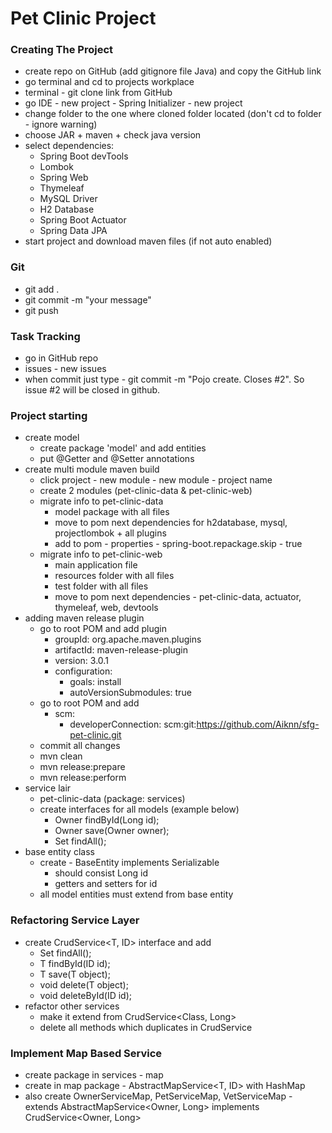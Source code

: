 # Pet Clinic Project

### Creating The Project
* create repo on GitHub (add gitignore file Java) and copy the GitHub link
* go terminal and cd to projects workplace 
* terminal - git clone link from GitHub
* go IDE - new project - Spring Initializer - new project
* change folder to the one where cloned folder located (don't cd to folder - ignore warning)
* choose JAR + maven + check java version
* select dependencies:
    * Spring Boot devTools
    * Lombok
    * Spring Web
    * Thymeleaf
    * MySQL Driver
    * H2 Database
    * Spring Boot Actuator
    * Spring Data JPA
* start project and download maven files (if not auto enabled)

### Git
* git add .
* git commit -m "your message"
* git push

### Task Tracking 
* go in GitHub repo 
* issues - new issues 
* when commit just type - git commit -m "Pojo create. Closes #2". So issue #2 will be closed in github.

### Project starting
* create model
  * create package 'model' and add entities
  * put @Getter and @Setter annotations 
* create multi module maven build
  * click project - new module - new module - project name
  * create 2 modules (pet-clinic-data & pet-clinic-web)
  * migrate info to pet-clinic-data
    * model package with all files  
    * move to pom next dependencies for h2database, mysql, projectlombok + all plugins
    * add to pom - properties - spring-boot.repackage.skip - true
  * migrate info to pet-clinic-web
    * main application file
    * resources folder with all files 
    * test folder with all files 
    * move to pom next dependencies - pet-clinic-data, actuator, thymeleaf, web, devtools
* adding maven release plugin 
  * go to root POM and add plugin
    * groupId: org.apache.maven.plugins
    * artifactId: maven-release-plugin
    * version: 3.0.1
    * configuration:
      * goals: install
      * autoVersionSubmodules: true
  * go to root POM and add
    * scm: 
      * developerConnection: scm:git:https://github.com/Aiknn/sfg-pet-clinic.git
  * commit all changes
  * mvn clean
  * mvn release:prepare
  * mvn release:perform
* service lair 
  * pet-clinic-data (package: services)
  * create interfaces for all models (example below)
    * Owner findById(Long id); 
    * Owner save(Owner owner); 
    * Set<Owner> findAll();
* base entity class
  * create - BaseEntity implements Serializable
    * should consist Long id
    * getters and setters for id
  * all model entities must extend from base entity  

### Refactoring Service Layer
* create CrudService<T, ID> interface and add
  * Set<T> findAll(); 
  * T findById(ID id); 
  * T save(T object); 
  * void delete(T object); 
  * void deleteById(ID id);
* refactor other services
  * make it extend from CrudService<Class, Long>
  * delete all methods which duplicates in CrudService

### Implement Map Based Service
* create package in services - map
* create in map package - AbstractMapService<T, ID> with HashMap
* also create OwnerServiceMap, PetServiceMap, VetServiceMap - extends AbstractMapService<Owner, Long> implements CrudService<Owner, Long>

